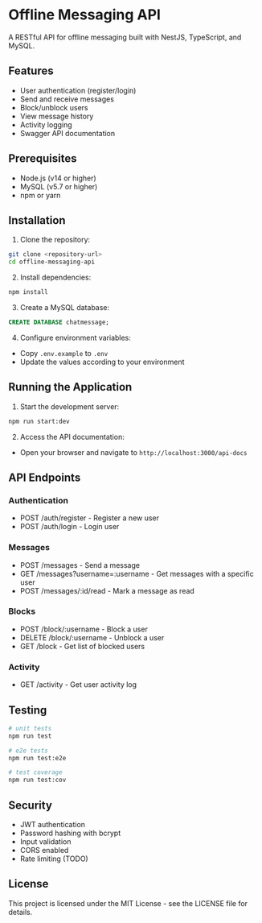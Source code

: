 # Offline Messaging API

A RESTful API for offline messaging built with NestJS, TypeScript, and MySQL.

## Features

- User authentication (register/login)
- Send and receive messages
- Block/unblock users
- View message history
- Activity logging
- Swagger API documentation

## Prerequisites

- Node.js (v14 or higher)
- MySQL (v5.7 or higher)
- npm or yarn

## Installation

1. Clone the repository:
```bash
git clone <repository-url>
cd offline-messaging-api
```

2. Install dependencies:
```bash
npm install
```

3. Create a MySQL database:
```sql
CREATE DATABASE chatmessage;
```

4. Configure environment variables:
- Copy `.env.example` to `.env`
- Update the values according to your environment

## Running the Application

1. Start the development server:
```bash
npm run start:dev
```

2. Access the API documentation:
- Open your browser and navigate to `http://localhost:3000/api-docs`

## API Endpoints

### Authentication
- POST /auth/register - Register a new user
- POST /auth/login - Login user

### Messages
- POST /messages - Send a message
- GET /messages?username=:username - Get messages with a specific user
- POST /messages/:id/read - Mark a message as read

### Blocks
- POST /block/:username - Block a user
- DELETE /block/:username - Unblock a user
- GET /block - Get list of blocked users

### Activity
- GET /activity - Get user activity log

## Testing

```bash
# unit tests
npm run test

# e2e tests
npm run test:e2e

# test coverage
npm run test:cov
```

## Security

- JWT authentication
- Password hashing with bcrypt
- Input validation
- CORS enabled
- Rate limiting (TODO)

## License

This project is licensed under the MIT License - see the LICENSE file for details.
